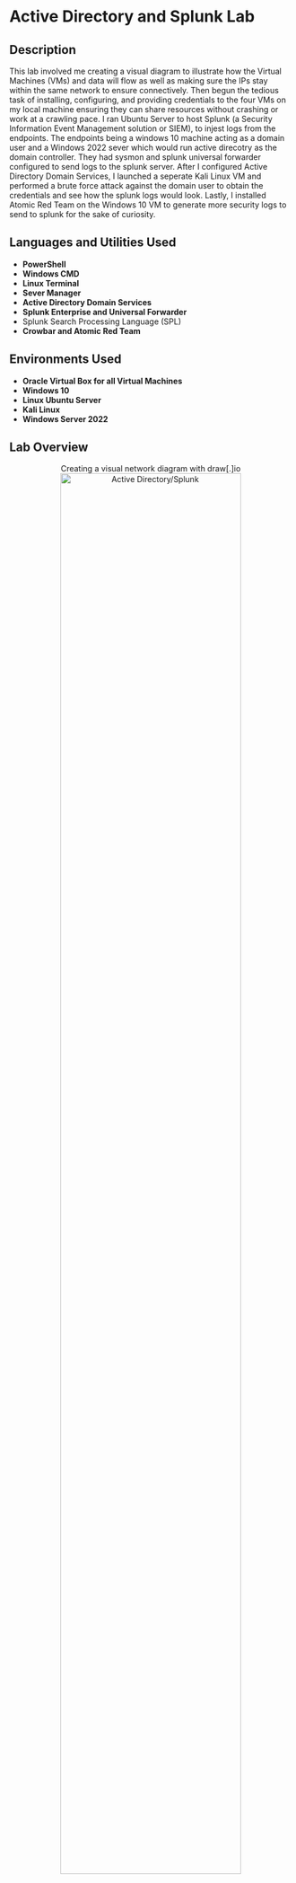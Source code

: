 <h1>Active Directory and Splunk Lab</h1>



<h2>Description</h2> This lab involved me creating a visual diagram to illustrate how the Virtual Machines (VMs) and data will flow as well as making sure the IPs stay within the same network to ensure connectively. Then begun the tedious task of installing, configuring, and providing credentials to the four VMs on my local machine ensuring they can share resources without crashing or work at a crawling pace. I ran Ubuntu Server to host Splunk (a Security Information Event Management solution or SIEM), to injest logs from the endpoints. The endpoints being a windows 10 machine acting as a domain user and a Windows 2022 sever which would run active direcotry as the domain controller. They had sysmon and splunk universal forwarder configured to send logs to the splunk server. After I configured Active Directory Domain Services, I launched a seperate Kali Linux VM and performed a brute force attack against the domain user to obtain the credentials and see how the splunk logs would look. Lastly, I installed Atomic Red Team on the Windows 10 VM to generate more security logs to send to splunk for the sake of curiosity. 

<br />


<h2>Languages and Utilities Used</h2>

- <b>PowerShell</b> 
- <b>Windows CMD</b>
- <b>Linux Terminal</b>
- <b>Sever Manager</b>
- <b>Active Directory Domain Services</b>
- <b>Splunk Enterprise and Universal Forwarder</b>
- </b>Splunk Search Processing Language (SPL)</b> 
- <b>Crowbar and Atomic Red Team</b> 

<h2>Environments Used </h2>

- <b>Oracle Virtual Box for all Virtual Machines</b>
- <b>Windows 10 </b>
- <b>Linux Ubuntu Server </b>
- <b>Kali Linux</b>
- <b>Windows Server 2022</b>
<h2>Lab Overview</h2>

<p align="center">
Creating a visual network diagram with draw[.]io<br/>
<img src="https://github.com/KirkDJohnson/Active-Directory-/assets/164972007/81584485-1c09-4c29-a5a7-2a3513a92323" height="80%" width="80%" alt="Active Directory/Splunk"/>
<br />
<br />
On Virtual Box configured the four VMs to use NAT Network to ensure cross connectivity and internet access. <br/>
<img src="https://github.com/KirkDJohnson/Active-Directory-/assets/164972007/028449e9-765c-4666-b5b8-008860dbaf4d" height="80%" width="80%" alt="Active Directory/Splunk"/>
<br />
<br />
On the Ubuntu Sever (named Splunk) installed netplan and configured static IPs of the network and DNS.<br/>
<img src="https://github.com/KirkDJohnson/Active-Directory-/assets/164972007/f9889662-63fc-4ff4-b397-eb7708abc798g" height="50%" width="50%" alt="Active Directory/Splunk"/>
<img src="https://github.com/KirkDJohnson/Active-Directory-/assets/164972007/0de8c64a-98db-4473-8d7f-a6e1ff9dc6ff" height="50%" width="50%" alt="Active Directory/Splunk"/>
<br />
<br />
After adding user: kirk to vboxsf, I mounted vboxsf to access a folder on my local machine where I installed the splunk host instance <br/>
<img src="https://github.com/KirkDJohnson/Active-Directory-/assets/164972007/b6c879dd-1599-4123-8240-778fdf620eaf" height="80%" width="80%" alt="Active Directory/Splunk"/>
<br />
<br />
Moved Splunk to the /opt/splunk/ direcotry and changed user to splunk, and configured splunk to start on boot as user splunk<br/>
<img src="https://github.com/KirkDJohnson/Active-Directory-/assets/164972007/cb9283fa-3d6b-4eef-adbe-8f417b4046bc" height="50%" width="80%" alt="Active Directory/Splunk"/>
<img src="https://github.com/KirkDJohnson/Active-Directory-/assets/164972007/560da01c-755b-410f-a198-451e5658ca47" height="50%" width="80%" alt="Active Directory/Splunk"/>
<br />
<br />
Now that the Splunk sever has been configured, I moved to the Windows 10 endpoint and configured its network settings statically<br/>
<img src="https://github.com/KirkDJohnson/Active-Directory-/assets/164972007/121647b1-1ff1-456d-b185-5fcb12943b49" height="80%" width="80%" alt="Active Directory/Splunk"/>
<br />
<br />
On the Windows 10 VM, I downloaded and configured splunk universal forwarder and sysmon with an external sysmon config. Both to generate logs for splunk<br/>
<img src="https://github.com/KirkDJohnson/Active-Directory-/assets/164972007/5e37c734-e2d3-4568-a7f8-802529740a51" height="50%" width="50%" alt="Active Directory/Splunk"/>
<img src="https://github.com/KirkDJohnson/Active-Directory-/assets/164972007/a867cbc9-c59b-4e69-b29a-98391983b338" height="50%" width="50%" alt="Active Directory/Splunk"/>
<br />
<br />
After creating a new inputs.conf file, I logged into splunk via web browser on the W10 host to ensure logs are being forwarded<br/>
<img src="https://github.com/KirkDJohnson/Active-Directory-/assets/164972007/33292b90-987b-44e7-9037-ce643fe3737e" height="80%" width="80%" alt="Active Directory/Splunk"/>
<br />
<br />
Now I moved over to the Windows Sever 2022 VM and begun configuring Active Directory Domain Servives (AD DS) and created a root domain<br/>
<img src="https://github.com/KirkDJohnson/Active-Directory-/assets/164972007/8b0d0af9-e3d5-4ae9-bf43-ecd8cf080623" height="50%" width="50%" alt="Active Directory/Splunk"/>
<img src="https://github.com/KirkDJohnson/Active-Directory-/assets/164972007/fcd4a767-4c0d-4a9e-8fc3-2e238cab305c" height="50%" width="50%" alt="Active Directory/Splunk"/>
<br />
<br />
The login screen ...\Administrator confirms that AD was configured correctly, so I logged back in as admin and begun adding users to a new Organizational Unit<br/>
<img src="https://github.com/KirkDJohnson/Active-Directory-/assets/164972007/d300d3ec-7a57-4e41-a367-5481f0d2e947" height="50%" width="50%" alt="Active Directory/Splunk"/>
<img src="https://github.com/KirkDJohnson/Active-Directory-/assets/164972007/6c04c03b-994f-4099-aa16-d3fc20d6528a" height="50%" width="50%" alt="Active Directory/Splunk"/>
<br />
<br />
Back on the Windows 10 VM, I became apart of the ADlab.local domain/forest I created with AD DS, restarted and logged in as the created user with active directory<br/>
<img src="https://github.com/KirkDJohnson/Active-Directory-/assets/164972007/14366df9-ed18-44fb-88c6-febe3f1e35b7" height="80%" width="80%" alt="Active Directory/Splunk"/>
<img src="https://github.com/KirkDJohnson/Active-Directory-/assets/164972007/66441845-135c-47bf-a549-d36c2b657c99" height="80%" width="80%" alt="Active Directory/Splunk"/>
<br />
<br />
Now for the fun part, I launched Kali Linux and begun preparing a brute-force attack against the Active Directory account I created, I used the tool crowbar with the rockyou.txt password file (I did nano the file and add the actual password for it to crack the account)<br/>
<img src="https://github.com/KirkDJohnson/Active-Directory-/assets/164972007/c1028223-927d-4f71-97f8-34e9ab3bb458" height="80%" width="80%" alt="Active Directory/Splunk"/>
<br />
<br />
Back to splunk, the EventID 4625 indicates a failed login attempt on windows, and the command I ran on kali used the file 50 times which can be seen on splunk, the alerts were generated at the same time 9:21:27.000, a clear sign of a brute-force attack<br/>
<img src="https://github.com/KirkDJohnson/Active-Directory-/assets/164972007/35ce4897-14e2-47d9-9b1c-9f3d256f9b71" height="50%" width="50%" alt="Active Directory/Splunk"/>
<img src="https://github.com/KirkDJohnson/Active-Directory-/assets/164972007/7cbb6800-f80b-4619-8e70-cd98c10d4f5b" height="50%" width="50%" alt="Active Directory/Splunk"/>
<br />
<br />
Lastly to generate more logs for splunk I installed Atomic Red Team that uses MITTER ATT&CK vectors (an attacker tool) on the W10 endpoint and used T1136.001 to create a new local account<br/>
<img src="https://github.com/KirkDJohnson/Active-Directory-/assets/164972007/432fa735-4dcd-4199-b2a2-16a79a7a36dc" height="50%" width="50%" alt="Active Directory/Splunk"/>
<img src="https://github.com/KirkDJohnson/Active-Directory-/assets/164972007/ef2f43c9-ff51-43b5-9a87-eca445ffdfb6" height="50%" width="50%" alt="Active Directory/Splunk"/>
<br />
<br />
<br/>
Earlier in powershell, you can see that a new user was successfully created which can be seen in the splunk logs. This was the Mitre Att&ck page for T1136 I used.<br />
<img src="https://github.com/KirkDJohnson/Active-Directory-/assets/164972007/6bfe171b-e430-4305-ab2e-9a48a74f121d" height="50%" width="50%" alt="Active Directory/Splunk"/>
<img src="https://github.com/KirkDJohnson/Active-Directory-/assets/164972007/a0ae1d7a-2340-40f2-8044-bbb3ed89d63f" height="50%" width="50%" alt="Active Directory/Splunk"/>
<br />
<br />


<h2>Thoughts</h2>
This was definitely the most comprehensive well rounded lab I have done. It involved network and account provisioning by confiuring multiple IP addresses and the entire Actice Directory and adding users to it. It signficantly advanced by knowledge of cybersecurity blue teaming by creating rules in splunk, parsing the logs, and generating and identifying security incidents. The lab also increased my knowledge of how red-teamers or malicious actors could conduct a brute force attack in a live environment. I tried to be very methodical in my approach to this by first drawing up how I wanted the end result to look or a simple illustration of how it may look in real life environment without leveraging VMs. Moreover, it required me to research different attack vectors and splunk configuration rules something that is a crucial skill to have as a cybersecurity professional. However, the lab was also extremely stressful and had many hiccups ranging from the multiple VMs running on my local computer using up too much RAM and crashing, not asssigning enough storage space to kali and having to research how to increase storage to the partition and so on. It was a marathon of a lab to conduct in one sitting but absoutely worth it for the hands on experience I got in so many disiplines within cybersecurity.
<!--
 ```diff
- text in red
+ text in green
! text in orange
# text in gray
@@ text in purple (and bold)@@
```
--!>
